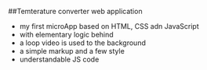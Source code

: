 ##Temterature converter web application
* my first microApp based on HTML, CSS adn JavaScript
* with elementary logic behind
* a loop video is used to the background
* a simple markup and a few style
* understandable JS code
